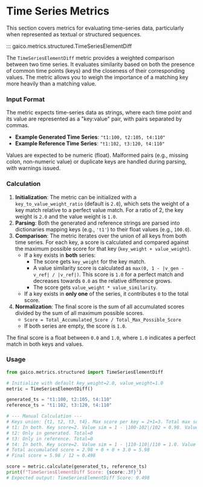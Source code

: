 # Time Series Metrics

This section covers metrics for evaluating time-series data, particularly when represented as textual or structured sequences.

::: gaico.metrics.structured.TimeSeriesElementDiff

The `TimeSeriesElementDiff` metric provides a weighted comparison between two time series. It evaluates similarity based on both the presence of common time points (keys) and the closeness of their corresponding values. The metric allows you to weigh the importance of a matching key more heavily than a matching value.

### Input Format

The metric expects time-series data as strings, where each time point and its value are represented as a "key:value" pair, with pairs separated by commas.

- **Example Generated Time Series**: `"t1:100, t2:105, t4:110"`
- **Example Reference Time Series**: `"t1:102, t3:120, t4:110"`

Values are expected to be numeric (float). Malformed pairs (e.g., missing colon, non-numeric value) or duplicate keys are handled during parsing, with warnings issued.

### Calculation

1.  **Initialization**: The metric can be initialized with a `key_to_value_weight_ratio` (default is `2.0`), which sets the weight of a key match relative to a perfect value match. For a ratio of 2, the key weight is `2.0` and the value weight is `1.0`.
2.  **Parsing**: Both the generated and reference strings are parsed into dictionaries mapping keys (e.g., `'t1'`) to their float values (e.g., `100.0`).
3.  **Comparison**: The metric iterates over the union of all keys from both time series. For each key, a score is calculated and compared against the maximum possible score for that key (`key_weight + value_weight`).
    - If a key exists in **both** series:
        - The score gets `key_weight` for the key match.
        - A value similarity score is calculated as `max(0, 1 - |v_gen - v_ref| / |v_ref|)`. This score is `1.0` for a perfect match and decreases towards `0.0` as the relative difference grows.
        - The score gets `value_weight * value_similarity`.
    - If a key exists in **only one** of the series, it contributes `0` to the total score.
4.  **Normalization**: The final score is the sum of all accumulated scores divided by the sum of all maximum possible scores.
    - `Score = Total_Accumulated_Score / Total_Max_Possible_Score`
    - If both series are empty, the score is `1.0`.

The final score is a float between `0.0` and `1.0`, where `1.0` indicates a perfect match in both keys and values.

### Usage

```python
from gaico.metrics.structured import TimeSeriesElementDiff

# Initialize with default key_weight=2.0, value_weight=1.0
metric = TimeSeriesElementDiff()

generated_ts = "t1:100, t2:105, t4:110"
reference_ts = "t1:102, t3:120, t4:110"

# --- Manual Calculation ---
# Keys union: {t1, t2, t3, t4}. Max score per key = 2+1=3. Total max score = 4*3=12.
# t1: In both. Key score=2. Value sim = 1 - |100-102|/102 ≈ 0.98. Value score = 1*0.98. Total=2.98
# t2: Only in generated. Total=0
# t3: Only in reference. Total=0
# t4: In both. Key score=2. Value sim = 1 - |110-110|/110 = 1.0. Value score = 1*1.0. Total=3.0
# Total accumulated score = 2.98 + 0 + 0 + 3.0 = 5.98
# Final score = 5.98 / 12 ≈ 0.498

score = metric.calculate(generated_ts, reference_ts)
print(f"TimeSeriesElementDiff Score: {score:.3f}")
# Expected output: TimeSeriesElementDiff Score: 0.498
```
